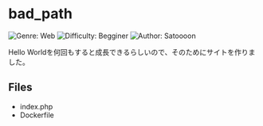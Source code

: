 # bad_path
![Genre: Web](https://img.shields.io/badge/genre-web-brightgreen?style=for-the-badge)
![Difficulty: Begginer](https://img.shields.io/badge/difficulty-begginer-brightgreen?style=for-the-badge)
![Author: Satoooon](https://img.shields.io/badge/author-satoooon-lightgrey?style=for-the-badge)

Hello Worldを何回もすると成長できるらしいので、そのためにサイトを作りました。

## Files
- index.php
- Dockerfile
